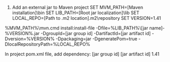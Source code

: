 1. Add an external jar to Maven project
SET MVM_PATH=[Maven installation]\bin
SET LIB_PATH=[Root jar localization]\lib
SET LOCAL_REPO=[Path to .m2 location]\.m2\\repository
SET VERSION=1.41

%MVM_PATH%\mvn.cmd install:install-file -Dfile=%LIB_PATH%\\[jar name]-%VERSION%.jar -DgroupId=[jar group id] -DartifactId=[jar artifact id] -Dversion=%VERSION% -Dpackaging=jar -DgeneratePom=true -DlocalRepositoryPath=%LOCAL_REPO%

In project pom.xml file, add dependency: 
<dependency>
         <groupId>[jar group id]</groupId>
         <artifactId>[jar artifact id]</artifactId>
         <version>1.41</version>
      </dependency>
